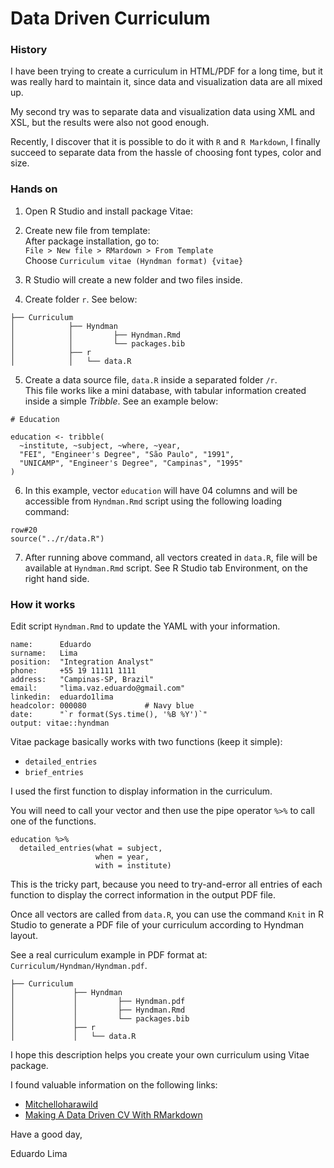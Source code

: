 # Data Driven Curriculum

### History  
I have been trying to create a curriculum in HTML/PDF for a long time, but it was
really hard to maintain it, since data and visualization data are all mixed up.

My second try was to separate data and visualization data using XML and XSL, 
but the results were also not good enough.

Recently, I discover that it is possible to do it with `R` and `R Markdown`, I finally succeed to separate data from the hassle of choosing font types, 
color and size.

### Hands on  

1. Open R Studio and install package Vitae:

1. Create new file from template:  
  After package installation, go to:  
  `File > New file > RMardown > From Template`  
  Choose `Curriculum vitae (Hyndman format) {vitae}`  
  
1. R Studio will create a new folder and two files inside.

1. Create folder `r`. See below:
  ```
  ├── Curriculum
  │            ├── Hyndman
  │            │         ├── Hyndman.Rmd
  │            │         └── packages.bib
  │            ├── r
  │            │   └── data.R
  
  ```

5. Create a data source file, `data.R` inside a separated folder `/r`.  
  This file works like a mini database, with tabular information created inside a simple *Tribble*. See an example below:
  ```
  # Education
  
  education <- tribble(
    ~institute, ~subject, ~where, ~year,
    "FEI", "Engineer's Degree", "São Paulo", "1991",
    "UNICAMP", "Engineer's Degree", "Campinas", "1995"
  )
  ```
6. In this example, vector `education` will have 04 columns and will be accessible 
from `Hyndman.Rmd` script using the following loading command:
  ```
  row#20
  source("../r/data.R")
  
  ```
7. After running above command, all vectors created in `data.R`, file will be available at `Hyndman.Rmd` script. See  R Studio tab Environment, on the right hand side.

### How it works  

Edit script `Hyndman.Rmd` to update the YAML with your information.

```
name:      Eduardo 
surname:   Lima
position:  "Integration Analyst"
phone:     +55 19 11111 1111
address:   "Campinas-SP, Brazil"
email:     "lima.vaz.eduardo@gmail.com"
linkedin:  eduardo1lima
headcolor: 000080             # Navy blue
date:      "`r format(Sys.time(), '%B %Y')`"
output: vitae::hyndman
```


Vitae package basically works with two functions (keep it simple):

* `detailed_entries` 
* `brief_entries`

I used the first function to display information in the curriculum.

You will need to call your vector and then use the pipe operator `%>%` to call 
one of the functions.

```
education %>% 
  detailed_entries(what = subject,
                   when = year,
                   with = institute)
```

This is the tricky part, because you need to try-and-error all entries of
each function to display the correct information in the output PDF file.

Once all vectors are called from `data.R`, you can use the command `Knit` in R 
Studio to generate a PDF file of your curriculum according to Hyndman layout.

See a real curriculum example in PDF format at: `Curriculum/Hyndman/Hyndman.pdf`.


```
├── Curriculum
│             ├── Hyndman
│             │         ├── Hyndman.pdf
│             │         ├── Hyndman.Rmd
│             │         └── packages.bib
│             ├── r
│             │   └── data.R

```


I hope this description helps you create your own curriculum using Vitae package.

I found valuable information on the following links:

* [Mitchelloharawild](https://github.com/mitchelloharawild/vitae)  
* [Making A Data Driven CV With RMarkdown](https://www.youtube.com/watch?v=cMlRAiQUdD8)  

Have a good day,

Eduardo Lima

